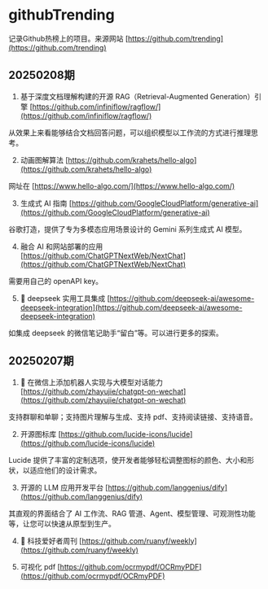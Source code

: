 # githubTrending

记录Github热榜上的项目。来源网站 [https://github.com/trending](https://github.com/trending)

## 20250208期

1. 基于深度文档理解构建的开源 RAG（Retrieval-Augmented Generation）引擎 [https://github.com/infiniflow/ragflow/](https://github.com/infiniflow/ragflow/)

从效果上来看能够结合文档回答问题，可以组织模型以工作流的方式进行推理思考。

2. 动画图解算法 [https://github.com/krahets/hello-algo](https://github.com/krahets/hello-algo)

网址在 [https://www.hello-algo.com/](https://www.hello-algo.com/)

3. 生成式 AI 指南 [https://github.com/GoogleCloudPlatform/generative-ai](https://github.com/GoogleCloudPlatform/generative-ai)

谷歌打造，提供了专为多模态应用场景设计的 Gemini 系列生成式 AI 模型。

4. 融合 AI 和网站部署的应用 [https://github.com/ChatGPTNextWeb/NextChat](https://github.com/ChatGPTNextWeb/NextChat)

需要用自己的 openAPI key。 

5. 🌟 deepseek 实用工具集成 [https://github.com/deepseek-ai/awesome-deepseek-integration](https://github.com/deepseek-ai/awesome-deepseek-integration)

如集成 deepseek 的微信笔记助手“留白”等。可以进行更多的探索。

## 20250207期

1. 🌟 在微信上添加机器人实现与大模型对话能力 [https://github.com/zhayujie/chatgpt-on-wechat](https://github.com/zhayujie/chatgpt-on-wechat)

支持群聊和单聊；支持图片理解与生成、支持 pdf、支持阅读链接、支持语音。

2. 开源图标库 [https://github.com/lucide-icons/lucide](https://github.com/lucide-icons/lucide)

Lucide 提供了丰富的定制选项，使开发者能够轻松调整图标的颜色、大小和形状，以适应他们的设计需求。

3. 开源的 LLM 应用开发平台 [https://github.com/langgenius/dify](https://github.com/langgenius/dify)

其直观的界面结合了 AI 工作流、RAG 管道、Agent、模型管理、可观测性功能等，让您可以快速从原型到生产。

4. 🌟 科技爱好者周刊 [https://github.com/ruanyf/weekly](https://github.com/ruanyf/weekly)

5. 可视化 pdf [https://github.com/ocrmypdf/OCRmyPDF](https://github.com/ocrmypdf/OCRmyPDF)
